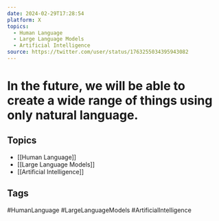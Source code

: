 ```yaml
---
date: 2024-02-29T17:28:54
platform: X
topics:
  - Human Language
  - Large Language Models
  - Artificial Intelligence
source: https://twitter.com/user/status/1763255034395943082
---
```

# In the future, we will be able to create a wide range of things using only natural language.

## Topics
- [[Human Language]]
- [[Large Language Models]]
- [[Artificial Intelligence]]

## Tags
#HumanLanguage #LargeLanguageModels #ArtificialIntelligence